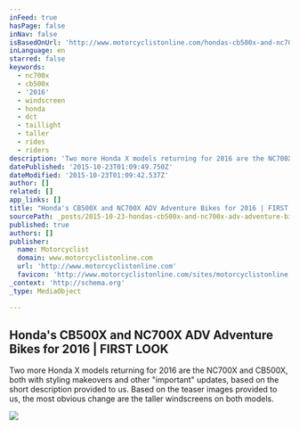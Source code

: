 ```yaml
---
inFeed: true
hasPage: false
inNav: false
isBasedOnUrl: 'http://www.motorcyclistonline.com/hondas-cb500x-and-nc700x-adv-adventure-bikes-for-2016-first-look-motorcyclist-magazine'
inLanguage: en
starred: false
keywords:
  - nc700x
  - cb500x
  - '2016'
  - windscreen
  - honda
  - dct
  - taillight
  - taller
  - rides
  - riders
description: 'Two more Honda X models returning for 2016 are the NC700X and CB500X, both with styling makeovers and other "important" updates, based on the short description provided to us. Based on the teaser images provided to us, the most obvious change are the taller windscreens on both models.'
datePublished: '2015-10-23T01:09:49.750Z'
dateModified: '2015-10-23T01:09:42.537Z'
author: []
related: []
app_links: []
title: "Honda's CB500X and NC700X ADV Adventure Bikes for 2016 | FIRST LOOK"
sourcePath: _posts/2015-10-23-hondas-cb500x-and-nc700x-adv-adventure-bikes-for-2016-or-fir.md
published: true
authors: []
publisher:
  name: Motorcyclist
  domain: www.motorcyclistonline.com
  url: 'http://www.motorcyclistonline.com'
  favicon: 'http://www.motorcyclistonline.com/sites/motorcyclistonline.com/files/favicon.ico'
_context: 'http://schema.org'
_type: MediaObject

---
```

<article style=""><h1>Honda's CB500X and NC700X ADV Adventure Bikes for 2016 | FIRST LOOK</h1><p>Two more Honda X models returning for 2016 are the NC700X and CB500X, both with styling makeovers and other "important" updates, based on the short description provided to us. Based on the teaser images provided to us, the most obvious change are the taller windscreens on both models.</p><img src="http://www.motorcyclistonline.com/sites/motorcyclistonline.com/files/styles/medium_1x_/public/images/2015/10/nc700x_tank.jpg?itok=e8B-eBoJ" /></article>